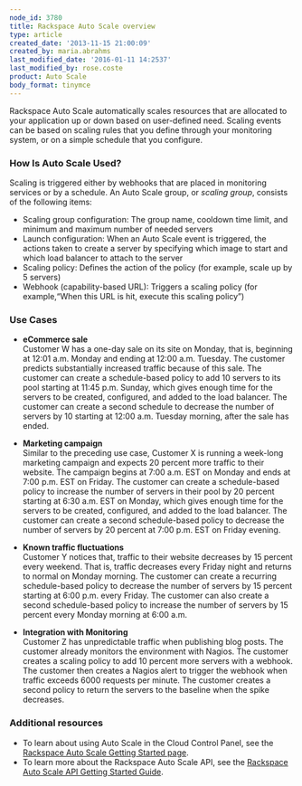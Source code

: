 ```yaml
---
node_id: 3780
title: Rackspace Auto Scale overview
type: article
created_date: '2013-11-15 21:00:09'
created_by: maria.abrahms
last_modified_date: '2016-01-11 14:2537'
last_modified_by: rose.coste
product: Auto Scale
body_format: tinymce
---
```


Rackspace Auto Scale automatically scales resources that are allocated
to your application up or down based on user-defined need. Scaling
events can be based on scaling rules that you define through your
monitoring system, or on a simple schedule that you configure.

### How Is Auto Scale Used?

Scaling is triggered either by webhooks that are placed in monitoring
services or by a schedule. An Auto Scale group, or *scaling group*,
consists of the following items:

-   Scaling group configuration: The group name, cooldown time limit,
    and minimum and maximum number of needed servers
-   Launch configuration: When an Auto Scale event is triggered, the
    actions taken to create a server by specifying which image to start
    and which load balancer to attach to the server
-   Scaling policy: Defines the action of the policy (for example, scale
    up by 5 servers)
-   Webhook (capability-based URL): Triggers a scaling policy (for
    example,&ldquo;When this URL is hit, execute this scaling policy&rdquo;)

### Use Cases

-   **eCommerce sale**\
     Customer W has a one-day sale on its site on Monday, that is,
    beginning at 12:01 a.m. Monday and ending at 12:00 a.m. Tuesday. The
    customer predicts substantially increased traffic because of this
    sale. The customer can create a schedule-based policy to add 10
    servers to its pool starting at 11:45 p.m. Sunday, which gives
    enough time for the servers to be created, configured, and added to
    the load balancer. The customer can create a second schedule to
    decrease the number of servers by 10 starting at 12:00 a.m. Tuesday
    morning, after the sale has ended.
-   **Marketing campaign**\
     Similar to the preceding use case, Customer X is running a
    week-long marketing campaign and expects 20 percent more traffic to
    their website. The campaign begins at 7:00 a.m. EST on Monday and
    ends at 7:00 p.m. EST on Friday. The customer can create a
    schedule-based policy to increase the number of servers in their
    pool by 20 percent starting at 6:30 a.m. EST on Monday, which gives
    enough time for the servers to be created, configured, and added to
    the load balancer. The customer can create a second schedule-based
    policy to decrease the number of servers by 20 percent at 7:00 p.m.
    EST on Friday evening.

-   **Known traffic fluctuations**\
     Customer Y notices that, traffic to their website decreases by 15
    percent every weekend. That is, traffic decreases every Friday night
    and returns to normal on Monday morning. The customer can create a
    recurring schedule-based policy to decrease the number of servers by
    15 percent starting at 6:00 p.m. every Friday. The customer can also
    create a second schedule-based policy to increase the number of
    servers by 15 percent every Monday morning at 6:00 a.m.
-   **Integration with Monitoring**\
     Customer Z has unpredictable traffic when publishing blog posts.
    The customer already monitors the environment with Nagios. The
    customer creates a scaling policy to add 10 percent more servers
    with a webhook. The customer then creates a Nagios alert to trigger
    the webhook when traffic exceeds 6000 requests per minute. The
    customer creates a second policy to return the servers to the
    baseline when the spike decreases.

### Additional resources

-   To learn about using Auto Scale in the Cloud Control Panel, see the
    [Rackspace Auto Scale Getting Started
    page](http://www.rackspace.com/knowledge_center/getting-started/auto-scale).
-   To learn more about the Rackspace Auto Scale API, see the [Rackspace
    Auto Scale API Getting Started
    Guide](https://developer.rackspace.com/docs/autoscale/v1/developer-guide/#document-getting-started).


